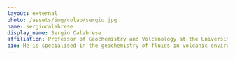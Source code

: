 ```yaml
---
layout: external
photo: /assets/img/colab/sergio.jpg 
name: sergiocalabrese
display_name: Sergio Calabrese
affiliation: Professor of Geochemistry and Volcanology at the University of Palermo  
bio: He is specialised in the geochemistry of fluids in volcanic environments, with a focus on the origin, transport and fate of trace elements. 
---
```

